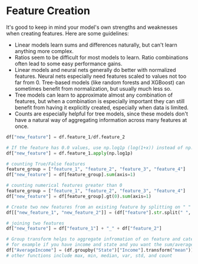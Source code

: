 # Feature Creation
It's good to keep in mind your model's own strengths and weaknesses when creating features. Here are some guidelines:

- Linear models learn sums and differences naturally, but can't learn anything more complex.
- Ratios seem to be difficult for most models to learn. Ratio combinations often lead to some easy performance gains.
- Linear models and neural nets generally do better with normalized features. Neural nets especially need features scaled to values not too far from 0. Tree-based models (like random forests and XGBoost) can sometimes benefit from normalization, but usually much less so.
- Tree models can learn to approximate almost any combination of features, but when a combination is especially important they can still benefit from having it explicitly created, especially when data is limited.
- Counts are especially helpful for tree models, since these models don't have a natural way of aggregating information across many features at once.

````Python
df["new_feature"] = df.feature_1/df.feature_2

# If the feature has 0.0 values, use np.log1p (log(1+x)) instead of np.log
df["new_feature"] = df.feature_1.apply(np.log1p)

# counting True/False features
feature_group = ["feature_1", "feature_2", "feature_3", "feature_4"]
df["new_feature"] = df[feature_group].sum(axis=1)

# counting numerical features greater than 0
feature_group = ["feature_1", "feature_2", "feature_3", "feature_4"]
df["new_feature"] = df[feature_group].gt(0).sum(axis=1)

# Create two new features from an existing feature by splitting on " " and expanding the result into separate columns
df[["new_feature_1", "new_feature_2"]] = (df["feature"].str.split(" ", expand=True))

# joining two features
df["new_feature"] = df["feature_1"] + "_" + df["feature_2"]

# Group transform helps to aggregate infromation of on feature and categorize it according to the second feature
# for example if you have income and state and you want the sum/average of the the total income per state
df["AverageIncome"] = (df.groupby("State")["Income"].transform("mean"))
# other functions include max, min, median, var, std, and count
````
